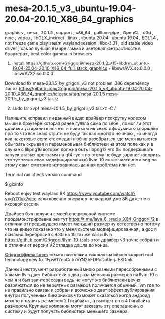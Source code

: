 # mesa-20.1.5_v3_ubuntu-19.04-20.04-20.10_X86_64_graphics
graphics , mesa , 20.1.5 , support , x86_64 , gallium-pipe , OpenCL , d3d , nine , vdpau , libGLX_indirect , linux , ubuntu 20.04 , ubuntu 19.04 , EGL1.4 , not freeze game play steam wayland session , libc-2.31 , old stable video driver , самая лучшая в мире гамма и цветовая контрастность в браузерах , best color gamma in browsers

1) install https://github.com/Griggorii/mesa-20.1.2_V15-libdrm_ubuntu-19.04-20.04-20.10_X86_64_full_stack_graphics + libswrAVX.so.0.0.0 , libswrAVX2.so.0.0.0

Download fix mesa-20.1.5_by_grigorii_v3 not problem i386 dependency .tar.xz https://github.com/Griggorii/mesa-20.1.5_v3_ubuntu-19.04-20.04-20.10_X86_64_graphics/releases/tag/mesa-20.1.5 mesa-20.1.5_by_grigorii_v3.tar.xz

2) sudo tar xvpf mesa-20.1.5_by_grigorii_v3.tar.xz -C /

Напишите исправил ли данный видео драйвер прокрутку колесом мыши в браузере которая ранее гуляла сама по себе , помог ли этот драйвер устаранить или нет я пока сам не знаю и форумного спорщика про то что все знаю стрить не буду так как многого не знаю , но иногда как некоторые если кто следил люблю разобраться где меня пытаются обыграть скрывая и переменовывая библиотеки на этом поле как и в случае с libpng16 которая должна быть libpng12 что бы поддерживать запуск старых программ на qt4 гуе и по этому не буду заранее говорить что тут точно спас модифицированный llvm-10 он же частично clang по этому сами смотрите исправилась данная проблема или нет.

Terminal run check version command:

$ glxinfo

Reboot enjoy test wayland 8K https://www.youtube.com/watch?v=gYO1uk7vIcc если конечно оператор не жадный уже 8K даже не в иксовой сессии

Драйвер был получен в моей специальной системе продемонстрирована она тут https://t.me/java_8_oracle_X64_Griggorii/2 в отличии от предыдущего имеет меньший размер ну естественно потому что на видео показано что у меня система модифицированная , а gcc я ссыльно перебросил с 9.30 на 10 так же как и llvm https://github.com/Griggorii/llvm-10-tools этот драивер  v3 точно собран и в отличии от версии V2 отладка дошла до конца.

Griggorii@gmail.com только настоящие технологии bitcoin support real technology new fix 1Fps612daCcb7vYN2bFDRoDuUnrjJESDmk

Данный инструмент разработанный мною разными пересобранными с хаками llvm дает библиотеки в два раза меньших размеров на llvm-10 в чем я и был заинтересован ведь не могут же библиотеки вечно разряжаться до не вероятных размеров получается обычный llvm где то не правильно связан и собран и возможно дает эффект дублирования внутри полученных бинарников что может сказаться когда андроид можно получить размером 2 Гигабайта , а выходит он в 4 Гигабайта размером. Крупные компании могут заказать эту операционную систему и будут получать библиотеки меньшего размера.




